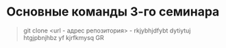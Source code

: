 # Основные команды 3-го семинара

> git clone <url - адрес репозитория> - rkjybhjdfybt dytiytuj htgjpbnjhbz yf kjrfkmysq GR